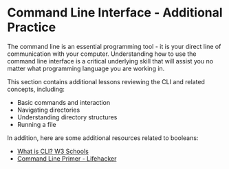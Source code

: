# Command Line Interface - Additional Practice

The command line is an essential programming tool - it is your
direct line of communication with your computer. Understanding
how to use the command line interface is a critical underlying
skill that will assist you no matter what programming language
you are working in.

This section contains additional lessons reviewing the CLI and
related concepts, including:

* Basic commands and interaction
* Navigating directories
* Understanding directory structures
* Running a file

In addition, here are some additional resources related to booleans:

* [What is CLI? W3 Schools](https://www.w3schools.com/whatis/whatis_cli.asp)
* [Command Line Primer - Lifehacker](https://lifehacker.com/a-command-line-primer-for-beginners-5633909)
